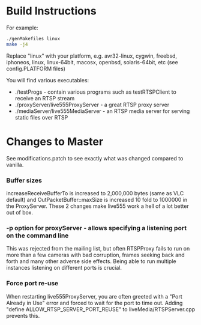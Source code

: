 # Build Instructions

For example:

```bash
./genMakefiles linux
make -j4
```

Replace "linux" with your platform, e.g. avr32-linux, cygwin, freebsd, iphoneos, linux, linux-64bit, macosx, openbsd, solaris-64bit, etc (see config.PLATFORM files)

You will find various executables:

 * ./testProgs - contain various programs such as testRTSPClient to receive an RTSP stream
 * ./proxyServer/live555ProxyServer - a great RTSP proxy server
 * ./mediaServer/live555MediaServer - an RTSP media server for serving static files over RTSP

# Changes to Master

See modifications.patch to see exactly what was changed compared to vanilla.

### Buffer sizes

increaseReceiveBufferTo is increased to 2,000,000 bytes (same as VLC default) and
OutPacketBuffer::maxSize is increased 10 fold to 1000000 in the ProxyServer. These
2 changes make live555 work a hell of a lot better out of box.

### -p option for proxyServer - allows specifying a listening port on the command line

This was rejected from the mailing list, but often RTSPProxy fails to run on
more than a few cameras with bad corruption, frames seeking back and forth and
many other adverse side effects. Being able to run multiple instances listening
on different ports is crucial.

### Force port re-use

When restarting live555ProxyServer, you are often greeted with a "Port Already in Use"
error and forced to wait for the port to time out. Adding
"define ALLOW_RTSP_SERVER_PORT_REUSE" to liveMedia/RTSPServer.cpp prevents this.
